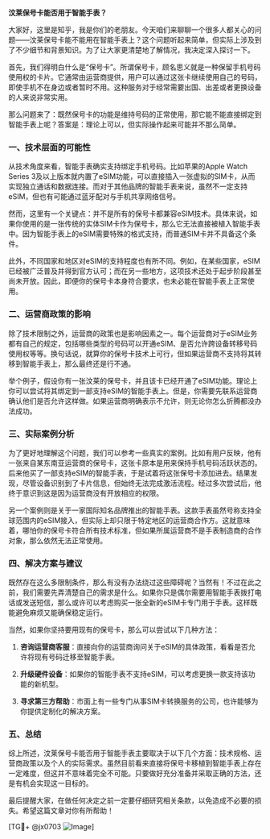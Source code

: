 **汶莱保号卡能否用于智能手表？**

大家好，这里是知乎，我是你们的老朋友。今天咱们来聊聊一个很多人都关心的问题——汶莱保号卡能不能用在智能手表上？这个问题听起来简单，但实际上涉及到了不少细节和背景知识。为了让大家更清楚地了解情况，我决定深入探讨一下。

首先，我们得明白什么是“保号卡”。所谓保号卡，顾名思义就是一种保留手机号码使用权的卡片。它通常由运营商提供，用户可以通过这张卡继续使用自己的号码，即使手机不在身边或者暂时不用。这种服务对于经常需要出国、出差或者更换设备的人来说非常实用。

那么问题来了：既然保号卡的功能是维持号码的正常使用，那它能不能直接绑定到智能手表上呢？答案是：理论上可以，但实际操作起来可能并不那么简单。

### 一、技术层面的可能性

从技术角度来看，智能手表确实支持绑定手机号码。比如苹果的Apple Watch Series 3及以上版本就内置了eSIM功能，可以直接插入一张虚拟的SIM卡，从而实现独立通话和数据连接。而对于其他品牌的智能手表来说，虽然不一定支持eSIM，但也有可能通过蓝牙配对与手机共享网络信号。

然而，这里有一个关键点：并不是所有的保号卡都兼容eSIM技术。具体来说，如果你使用的是一张传统的实体SIM卡作为保号卡，那么它无法直接被植入智能手表中。因为智能手表上的eSIM需要特殊的格式支持，而普通SIM卡并不具备这个条件。

此外，不同国家和地区对eSIM的支持程度也有所不同。例如，在某些国家，eSIM已经被广泛普及并得到官方认可；而在另一些地方，这项技术还处于起步阶段甚至尚未开放。因此，即便你的保号卡本身符合要求，也未必能在智能手表上正常使用。

### 二、运营商政策的影响

除了技术限制之外，运营商的政策也是影响因素之一。每个运营商对于eSIM业务都有自己的规定，包括哪些类型的号码可以开通eSIM、是否允许跨设备转移号码使用权等等。换句话说，就算你的保号卡技术上可行，但如果运营商不支持将其转移到智能手表上，那么最终还是行不通。

举个例子，假设你有一张汶莱的保号卡，并且该卡已经开通了eSIM功能。理论上你可以尝试将其绑定到一部支持eSIM的智能手表上。但是，你需要先联系运营商确认他们是否允许这样做。如果运营商明确表示不允许，则无论你怎么折腾都没办法成功。

### 三、实际案例分析

为了更好地理解这个问题，我们可以参考一些真实的案例。比如有用户反映，他有一张来自某东南亚运营商的保号卡，这张卡原本是用来保持手机号码活跃状态的。后来他买了一部支持eSIM的智能手表，于是试着将这张保号卡添加进去。结果发现，尽管设备识别到了卡片信息，但始终无法完成激活流程。经过多次尝试后，他终于意识到这是因为运营商没有开放相应的权限。

另一个案例则是关于一家国际知名品牌推出的智能手表。这款手表虽然号称支持全球范围内的eSIM接入，但实际上却只限于特定地区的运营商合作方。这就意味着，哪怕你的保号卡符合所有技术标准，但如果所属运营商不是手表制造商的合作对象，那么依然无法正常使用。

### 四、解决方案与建议

既然存在这么多限制条件，那么有没有办法绕过这些障碍呢？当然有！不过在此之前，我们需要先弄清楚自己的需求是什么。如果你只是偶尔需要用智能手表拨打电话或发送短信，那么或许可以考虑购买一张全新的eSIM卡专门用于手表。这样既能避免麻烦又能确保稳定运行。

当然，如果你坚持要用现有的保号卡，那么可以尝试以下几种方法：

1. **咨询运营商客服**：直接向你的运营商询问关于eSIM的具体政策，看看是否允许将现有号码迁移至智能手表。
   
2. **升级硬件设备**：如果你的智能手表不支持eSIM，可以考虑更换一款支持该功能的新机型。
   
3. **寻求第三方帮助**：市面上有一些专门从事SIM卡转换服务的公司，也许能够为你提供定制化的解决方案。

### 五、总结

综上所述，汶莱保号卡能否用于智能手表主要取决于以下几个方面：技术规格、运营商政策以及个人的实际需求。虽然目前看来直接将保号卡移植到智能手表上存在一定难度，但这并不意味着完全不可能。只要做好充分准备并采取正确的方法，还是有机会实现这一目标的。

最后提醒大家，在做任何决定之前一定要仔细研究相关条款，以免造成不必要的损失。希望这篇文章对你有所帮助！

[TG💪+ @jx0703 ![Image](https://github.com/user-attachments/assets/dbca1d08-cadb-493c-b0ec-ad6f7a83f270)]